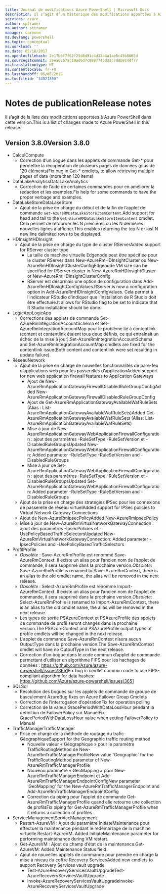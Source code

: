 ```yaml
---
title: Journal de modifications Azure PowerShell | Microsoft Docs
description: Il s’agit d’un historique des modifications apportées à Azure PowerShell dans la dernière version.
services: azure
author: sptramer
ms.author: sttramer
manager: carmonm
ms.devlang: powershell
ms.topic: conceptual
ms.workload: ''
ms.date: 05/18/2017
ms.openlocfilehash: 2e17b6f7f62f25d8d91c4d32a4a1ae5c45b8665d
ms.sourcegitcommit: 2eea03b7ac19ad6d7c8097743d33c7ddb9c4df77
ms.translationtype: HT
ms.contentlocale: fr-FR
ms.lasthandoff: 06/06/2018
ms.locfileid: "34821800"
---
```

# <a name="release-notes"></a><span data-ttu-id="21ef4-103">Notes de publication</span><span class="sxs-lookup"><span data-stu-id="21ef4-103">Release notes</span></span>

<span data-ttu-id="21ef4-104">Il s’agit de la liste des modifications apportées à Azure PowerShell dans cette version.</span><span class="sxs-lookup"><span data-stu-id="21ef4-104">This is a list of changes made to Azure PowerShell in this release.</span></span>

## <a name="version-380"></a><span data-ttu-id="21ef4-105">Version 3.8.0</span><span class="sxs-lookup"><span data-stu-id="21ef4-105">Version 3.8.0</span></span>
* <span data-ttu-id="21ef4-106">Calcul</span><span class="sxs-lookup"><span data-stu-id="21ef4-106">Compute</span></span>
  - <span data-ttu-id="21ef4-107">Correction d’un bogue dans les applets de commande Get-\* pour permettre la récupération de plusieurs pages de données (plus de 120 éléments)</span><span class="sxs-lookup"><span data-stu-id="21ef4-107">Fix bug in Get-\* cmdlets, to allow retrieving multiple pages of data (more than 120 items)</span></span>
* <span data-ttu-id="21ef4-108">DataLakeAnalytics</span><span class="sxs-lookup"><span data-stu-id="21ef4-108">DataLakeAnalytics</span></span>
  - <span data-ttu-id="21ef4-109">Correction de l’aide de certaines commandes pour en améliorer la rédaction et les exemples.</span><span class="sxs-lookup"><span data-stu-id="21ef4-109">Fix help for some commands to have the proper verbage and examples.</span></span>
* <span data-ttu-id="21ef4-110">DataLakeStore</span><span class="sxs-lookup"><span data-stu-id="21ef4-110">DataLakeStore</span></span>
  - <span data-ttu-id="21ef4-111">Ajout de la prise en charge du début et de la fin de l’applet de commande `Get-AzureRMDataLakeStoreItemContent`.</span><span class="sxs-lookup"><span data-stu-id="21ef4-111">Add support for head and tail to the `Get-AzureRMDataLakeStoreItemContent` cmdlet.</span></span> <span data-ttu-id="21ef4-112">Cela permet de retourner les N premières ou les N dernières nouvelles lignes à afficher.</span><span class="sxs-lookup"><span data-stu-id="21ef4-112">This enables returning the top N or last N new line delimited rows to be displayed.</span></span>
* <span data-ttu-id="21ef4-113">HDInsight</span><span class="sxs-lookup"><span data-stu-id="21ef4-113">HDInsight</span></span>
  - <span data-ttu-id="21ef4-114">Ajout de la prise en charge du type de cluster RServer</span><span class="sxs-lookup"><span data-stu-id="21ef4-114">Added support for RServer cluster type</span></span>
    + <span data-ttu-id="21ef4-115">La taille de machine virtuelle Edgenode peut être spécifiée pour le cluster RServer dans New-AzureRmHDInsightCluster ou New-AzureRmHDInsightClusterConfig</span><span class="sxs-lookup"><span data-stu-id="21ef4-115">Edgenode VM size can be specified for RServer cluster in New-AzureRmHDInsightCluster or New-AzureRmHDInsightClusterConfig</span></span>
    + <span data-ttu-id="21ef4-116">RServer est désormais une option de configuration dans Add-AzureRmHDInsightConfigValues.</span><span class="sxs-lookup"><span data-stu-id="21ef4-116">RServer is now a configuration option in Add-AzureRmHDInsightConfigValues.</span></span> <span data-ttu-id="21ef4-117">Cela permet à l’indicateur RStudio d’indiquer que l’installation de R Studio doit être effectuée.</span><span class="sxs-lookup"><span data-stu-id="21ef4-117">It allows for RStudio flag to be set to indicate that R Studio installation should be done.</span></span>
* <span data-ttu-id="21ef4-118">LogicApp</span><span class="sxs-lookup"><span data-stu-id="21ef4-118">LogicApp</span></span>
  - <span data-ttu-id="21ef4-119">Corrections des applets de commande Set-AzureRmIntegrationAccountSchema et Set-AzureRmIntegrationAccountMap pour le problème lié à contentlink (content et contentlink étaient tous deux définis, ce qui entraînait un échec de la mise à jour).</span><span class="sxs-lookup"><span data-stu-id="21ef4-119">Set-AzureRmIntegrationAccountSchema and Set-AzureRmIntegrationAccountMap cmdlets are fixed for the contentlink issue(Both content and contentlink were set resulting in update failure).</span></span>
* <span data-ttu-id="21ef4-120">Réseau</span><span class="sxs-lookup"><span data-stu-id="21ef4-120">Network</span></span>
  - <span data-ttu-id="21ef4-121">Ajout de la prise en charge de nouvelles fonctionnalités de pare-feu d’applications web pour les passerelles d’application</span><span class="sxs-lookup"><span data-stu-id="21ef4-121">Added support for new web application firewall features to Application Gateways</span></span>
    + <span data-ttu-id="21ef4-122">Ajout de New-AzureRmApplicationGatewayFirewallDisabledRuleGroupConfig</span><span class="sxs-lookup"><span data-stu-id="21ef4-122">Added New-AzureRmApplicationGatewayFirewallDisabledRuleGroupConfig</span></span>
    + <span data-ttu-id="21ef4-123">Ajout de Get-AzureRmApplicationGatewayAvailableWafRuleSets (Alias : List-AzureRmApplicationGatewayAvailableWafRuleSets)</span><span class="sxs-lookup"><span data-stu-id="21ef4-123">Added Get-AzureRmApplicationGatewayAvailableWafRuleSets (Alias: List-AzureRmApplicationGatewayAvailableWafRuleSets)</span></span>
    + <span data-ttu-id="21ef4-124">Mise à jour de New-AzureRmApplicationGatewayWebApplicationFirewallConfiguration : ajout des paramètres -RuleSetType -RuleSetVersion et -DisabledRuleGroups</span><span class="sxs-lookup"><span data-stu-id="21ef4-124">Updated New-AzureRmApplicationGatewayWebApplicationFirewallConfiguration: Added parameter -RuleSetType -RuleSetVersion and -DisabledRuleGroups</span></span>
    + <span data-ttu-id="21ef4-125">Mise à jour de Set-AzureRmApplicationGatewayWebApplicationFirewallConfiguration : ajout des paramètres -RuleSetType -RuleSetVersion et -DisabledRuleGroups</span><span class="sxs-lookup"><span data-stu-id="21ef4-125">Updated Set-AzureRmApplicationGatewayWebApplicationFirewallConfiguration: Added parameter -RuleSetType -RuleSetVersion and -DisabledRuleGroups</span></span>
  - <span data-ttu-id="21ef4-126">Ajout de la prise en charge des stratégies IPSec pour les connexions de passerelle de réseau virtuel</span><span class="sxs-lookup"><span data-stu-id="21ef4-126">Added support for IPSec policies to Virtual Network Gateway Connections</span></span>
  - <span data-ttu-id="21ef4-127">Ajout de New-AzureRmIpsecPolicy</span><span class="sxs-lookup"><span data-stu-id="21ef4-127">Added New-AzureRmIpsecPolicy</span></span>
  - <span data-ttu-id="21ef4-128">Mise à jour de New-AzureRmVirtualNetworkGatewayConnection : ajout des paramètres -IpsecPolicies et -UsePolicyBasedTrafficSelectors</span><span class="sxs-lookup"><span data-stu-id="21ef4-128">Updated New-AzureRmVirtualNetworkGatewayConnection: Added parameter -IpsecPolicies and -UsePolicyBasedTrafficSelectors</span></span>
* <span data-ttu-id="21ef4-129">Profil</span><span class="sxs-lookup"><span data-stu-id="21ef4-129">Profile</span></span>
  - <span data-ttu-id="21ef4-130">*Obsolète* : Save-AzureRmProfile est renommé Save-AzureRmContext. Il existe un alias pour l’ancien nom de l’applet de commande, il sera supprimé dans la prochaine version.</span><span class="sxs-lookup"><span data-stu-id="21ef4-130">*Obsolete*: Save-AzureRmProfile is renamed to Save-AzureRmContext, there is an alias to the old cmdlet name, the alias will be removed in the next release.</span></span>
  - <span data-ttu-id="21ef4-131">*Obsolète* : Select-AzureRmProfile est renommé Import-AzureRmContext. Il existe un alias pour l’ancien nom de l’applet de commande, il sera supprimé dans la prochaine version.</span><span class="sxs-lookup"><span data-stu-id="21ef4-131">*Obsolete*: Select-AzureRmProfile is renamed to Import-AzureRmContext, there is an alias to the old cmdlet name, the alias will be removed in the next release.</span></span>
  - <span data-ttu-id="21ef4-132">Les types de sortie PSAzureContext et PSAzureProfile des applets de commande de profil seront changés dans la prochaine version.</span><span class="sxs-lookup"><span data-stu-id="21ef4-132">The PSAzureContext and PSAzureProfile output types of profile cmdlets will be changed in the next release.</span></span>
  - <span data-ttu-id="21ef4-133">L’applet de commande Save-AzureRmContext n’aura aucun OutputType dans la prochaine version.</span><span class="sxs-lookup"><span data-stu-id="21ef4-133">The Save-AzureRmContext cmdlet will have no OutputType in the next release.</span></span>
  - <span data-ttu-id="21ef4-134">Correction d’un bogue dans le code commun d’applet de commande permettant d’utiliser un algorithme FIPS pour les hachages de données : https://github.com/Azure/azure-powershell/issues/3651</span><span class="sxs-lookup"><span data-stu-id="21ef4-134">Fix bug in cmdlet common code to use FIPS-compliant algorithm for data hashes: https://github.com/Azure/azure-powershell/issues/3651</span></span>
* <span data-ttu-id="21ef4-135">SQL</span><span class="sxs-lookup"><span data-stu-id="21ef4-135">Sql</span></span>
  - <span data-ttu-id="21ef4-136">Résolution des bogues sur les applets de commande de groupe de basculement Azure</span><span class="sxs-lookup"><span data-stu-id="21ef4-136">Bug fixes on Azure Failover Group Cmdlets</span></span>
  - <span data-ttu-id="21ef4-137">Correction de l’interrogation d’opération</span><span class="sxs-lookup"><span data-stu-id="21ef4-137">Fix for operation polling</span></span>
  - <span data-ttu-id="21ef4-138">Correction de la valeur GracePeriodWithDataLossHour pendant la définition de FailoverPolicy sur Manuel</span><span class="sxs-lookup"><span data-stu-id="21ef4-138">Fix GracePeriodWithDataLossHour value when setting FailoverPolicy to Manual</span></span>
* <span data-ttu-id="21ef4-139">TrafficManager</span><span class="sxs-lookup"><span data-stu-id="21ef4-139">TrafficManager</span></span>
  - <span data-ttu-id="21ef4-140">Prise en charge de la méthode de routage du trafic Géographique</span><span class="sxs-lookup"><span data-stu-id="21ef4-140">Support for the Geographic traffic routing method</span></span>
    + <span data-ttu-id="21ef4-141">Nouvelle valeur « Géographique » pour le paramètre TrafficRoutingMethod de New-AzureRmTrafficManagerProfile</span><span class="sxs-lookup"><span data-stu-id="21ef4-141">New value 'Geographic' for the TrafficRoutingMethod parameter of New-AzureRmTrafficManagerProfile</span></span>
    + <span data-ttu-id="21ef4-142">Nouveau paramètre « GeoMapping » pour New-AzureRmTrafficManagerEndpoint et Add-AzureRmTrafficManagerEndpointConfig</span><span class="sxs-lookup"><span data-stu-id="21ef4-142">New parameter 'GeoMapping' for the New-AzureRmTrafficManagerEndpoint and Add-AzureRmTrafficManagerEndpointConfig</span></span>
    + <span data-ttu-id="21ef4-143">Correction du piping pour l’applet de commande Get-AzureRmTrafficManagerProfile quand elle retourne une collection de profils</span><span class="sxs-lookup"><span data-stu-id="21ef4-143">Fix piping for Get-AzureRmTrafficManagerProfile when it returns a collection of profiles</span></span>
* <span data-ttu-id="21ef4-144">ServiceManagement</span><span class="sxs-lookup"><span data-stu-id="21ef4-144">ServiceManagement</span></span>
  - <span data-ttu-id="21ef4-145">Restart-AzureVM : Ajout du paramètre InitiateMaintenance pour effectuer la maintenance pendant le redémarrage de la machine virtuelle.</span><span class="sxs-lookup"><span data-stu-id="21ef4-145">Restart-AzureVM: Added InitiateMaintenance parameter for performing maintenance during VM restart.</span></span>
  - <span data-ttu-id="21ef4-146">Get-AzureVM : Ajout du champ d’état de la maintenance.</span><span class="sxs-lookup"><span data-stu-id="21ef4-146">Get-AzureVM: Added Maintenance Status field.</span></span>
  - <span data-ttu-id="21ef4-147">Ajout de nouvelles applets de commande pour prendre en charge la mise à niveau du coffre Recovery Services</span><span class="sxs-lookup"><span data-stu-id="21ef4-147">Added new cmdlets to support Recovery Services vault upgrade</span></span>
    + <span data-ttu-id="21ef4-148">Test-AzureRecoveryServicesVaultUpgrade</span><span class="sxs-lookup"><span data-stu-id="21ef4-148">Test-AzureRecoveryServicesVaultUpgrade</span></span>
    + <span data-ttu-id="21ef4-149">Invoke-AzureRecoveryServicesVaultUpgrade</span><span class="sxs-lookup"><span data-stu-id="21ef4-149">Invoke-AzureRecoveryServicesVaultUpgrade</span></span>
